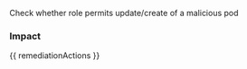 
Check whether role permits update/create of a malicious pod

### Impact
<!-- Add Impact here -->

<!-- DO NOT CHANGE -->
{{ remediationActions }}


